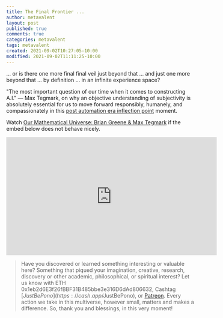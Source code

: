 ```yaml
---
title: The Final Frontier ...
author: metavalent
layout: post
published: true
comments: true
categories: metavalent
tags: metavalent
created: 2021-09-02T10:27:05-10:00
modified: 2021-09-02T11:11:25-10:00
---
```


... or is there one more final final veil just beyond that ... and just one more beyond that ... by definition ... in an infinite experience space?

"The most important question of our time when it comes to constructing A.I." — Max Tegmark, on why an objective understanding of subjectivity is absolutely essential for us to move forward responsibly, humanely, and compassionately in this [post automation era inflection point](https://postautomationera.com/) moment.

Watch [Our Mathematical Universe: Brian Greene & Max Tegmark](https://youtu.be/Gu28y7vZmrI) if the embed below does not behave nicely. 

<div class="embed-container"><iframe width="560" height="315" src="https://www.youtube.com/embed/Gu28y7vZmrI" title="YouTube video player" frameborder="0" allow="accelerometer; autoplay; clipboard-write; encrypted-media; gyroscope; picture-in-picture" allowfullscreen></iframe></div>

> Have you discovered or learned something interesting or valuable here? Something that piqued your imagination, creative, research, discovery or other academic, philosophical, or spiritual interest? Let us know with ETH 0x1eb2d6E3f26fBBF31B485bbe3e316D6dAd806632, Cashtag [$JustBePono](https://cash.app/$JustBePono), or [Patreon](https://patreon.com/metavalent). Every action we take in this multiverse, however small, matters and makes a difference. So, thank you and blessings, in this very moment!
